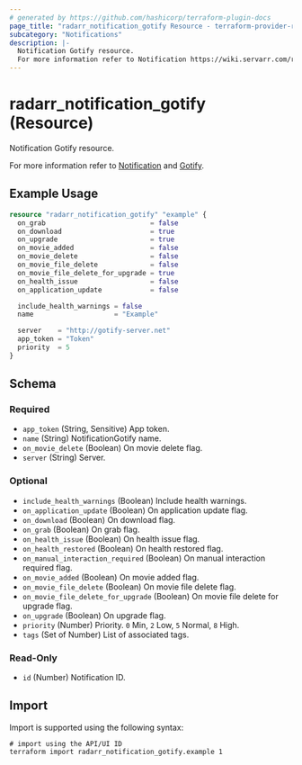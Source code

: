 ```yaml
---
# generated by https://github.com/hashicorp/terraform-plugin-docs
page_title: "radarr_notification_gotify Resource - terraform-provider-radarr"
subcategory: "Notifications"
description: |-
  Notification Gotify resource.
  For more information refer to Notification https://wiki.servarr.com/radarr/settings#connect and Gotify https://wiki.servarr.com/radarr/supported#gotify.
---
```


# radarr_notification_gotify (Resource)

<!-- subcategory:Notifications -->Notification Gotify resource.
For more information refer to [Notification](https://wiki.servarr.com/radarr/settings#connect) and [Gotify](https://wiki.servarr.com/radarr/supported#gotify).

## Example Usage

```terraform
resource "radarr_notification_gotify" "example" {
  on_grab                          = false
  on_download                      = true
  on_upgrade                       = true
  on_movie_added                   = false
  on_movie_delete                  = false
  on_movie_file_delete             = false
  on_movie_file_delete_for_upgrade = true
  on_health_issue                  = false
  on_application_update            = false

  include_health_warnings = false
  name                    = "Example"

  server    = "http://gotify-server.net"
  app_token = "Token"
  priority  = 5
}
```

<!-- schema generated by tfplugindocs -->
## Schema

### Required

- `app_token` (String, Sensitive) App token.
- `name` (String) NotificationGotify name.
- `on_movie_delete` (Boolean) On movie delete flag.
- `server` (String) Server.

### Optional

- `include_health_warnings` (Boolean) Include health warnings.
- `on_application_update` (Boolean) On application update flag.
- `on_download` (Boolean) On download flag.
- `on_grab` (Boolean) On grab flag.
- `on_health_issue` (Boolean) On health issue flag.
- `on_health_restored` (Boolean) On health restored flag.
- `on_manual_interaction_required` (Boolean) On manual interaction required flag.
- `on_movie_added` (Boolean) On movie added flag.
- `on_movie_file_delete` (Boolean) On movie file delete flag.
- `on_movie_file_delete_for_upgrade` (Boolean) On movie file delete for upgrade flag.
- `on_upgrade` (Boolean) On upgrade flag.
- `priority` (Number) Priority. `0` Min, `2` Low, `5` Normal, `8` High.
- `tags` (Set of Number) List of associated tags.

### Read-Only

- `id` (Number) Notification ID.

## Import

Import is supported using the following syntax:

```shell
# import using the API/UI ID
terraform import radarr_notification_gotify.example 1
```
